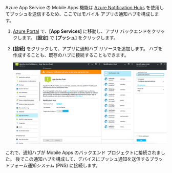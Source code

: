 Azure App Service の Mobile Apps 機能は [Azure Notification Hubs] を使用してプッシュを送信するため、ここではモバイル アプリの通知ハブを構成します。

1. [Azure Portal] で、**[App Services]** に移動し、アプリ バックエンドをクリックします。 **[設定]** で **[プッシュ]** をクリックします。
2. **[接続]** をクリックして、アプリに通知ハブ リソースを追加します。 ハブを作成することも、既存のハブに接続することもできます。

    ![](./media/app-service-mobile-create-notification-hub/configure-hub-flow.png)

これで、通知ハブが Mobile Apps のバックエンド プロジェクトに接続されました。 後でこの通知ハブを構成して、デバイスにプッシュ通知を送信するプラットフォーム通知システム (PNS) に接続します。

[Azure Portal]: https://portal.azure.com/
[Azure Notification Hubs]: https://azure.microsoft.com/en-us/documentation/articles/notification-hubs-push-notification-overview/
